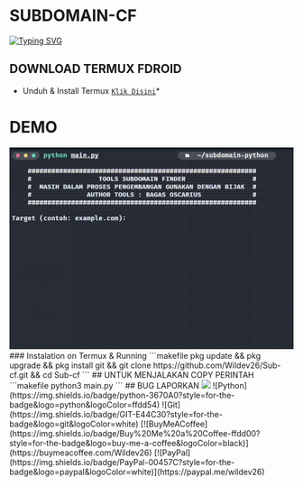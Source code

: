 # SUBDOMAIN-CF
[![Typing SVG](https://readme-typing-svg.demolab.com?font=Fira+Code&pause=1000&random=false&width=435&lines=SUB-CLOUDFLARE)](https://git.io/typing-svg)
## DOWNLOAD TERMUX FDROID
* Unduh & Install Termux [`Klik Disini`](https://f-droid.org/repo/com.termux_118.apk)*
# DEMO
<img src ="https://github.com/WilDev26/Sub-cf/blob/db95c4aad2a0ef05f1ad421802b6ae604db41f48/Demo/screen-20250311-084224_1.gif"/>
### Instalation on Termux & Running
```makefile
pkg update && pkg upgrade && pkg install git && git clone https://github.com/Wildev26/Sub-cf.git && cd Sub-cf
```
## UNTUK MENJALAKAN COPY PERINTAH
```makefile
python3 main.py
```
## BUG LAPORKAN
<a href="https://t.me/Willly21" target=”_blank”><img src="https://img.shields.io/static/v1?style=for-the-badge&logo=Telegram&label=Telegram&message=Click%20Here&color=blue"></a>
![Python](https://img.shields.io/badge/python-3670A0?style=for-the-badge&logo=python&logoColor=ffdd54)
![Git](https://img.shields.io/badge/GIT-E44C30?style=for-the-badge&logo=git&logoColor=white)
[![BuyMeACoffee](https://img.shields.io/badge/Buy%20Me%20a%20Coffee-ffdd00?style=for-the-badge&logo=buy-me-a-coffee&logoColor=black)](https://buymeacoffee.com/Wildev26) 
[![PayPal](https://img.shields.io/badge/PayPal-00457C?style=for-the-badge&logo=paypal&logoColor=white)](https://paypal.me/wildev26)
